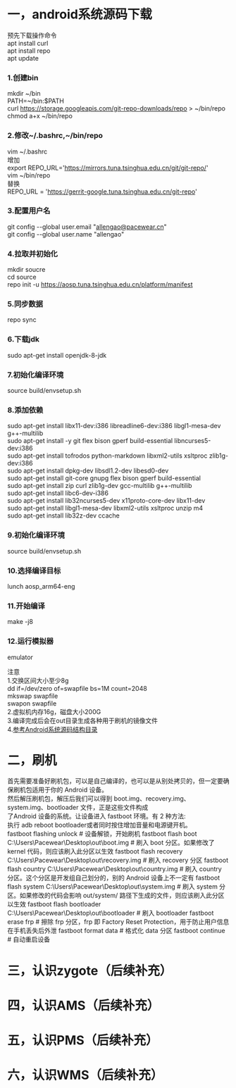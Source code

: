 ﻿# 一，android系统源码下载  
预先下载操作命令  
apt install curl  
apt install repo  
apt update  
### 1.创建bin  
mkdir ~/bin  
PATH=~/bin:$PATH  
curl https://storage.googleapis.com/git-repo-downloads/repo > ~/bin/repo  
chmod a+x ~/bin/repo  
### 2.修改~/.bashrc,~/bin/repo  
vim ~/.bashrc  
增加  
export REPO_URL='https://mirrors.tuna.tsinghua.edu.cn/git/git-repo/'  
vim ~/bin/repo  
替换    
REPO_URL = 'https://gerrit-google.tuna.tsinghua.edu.cn/git-repo'  
### 3.配置用户名  
git config --global user.email "allengao@pacewear.cn"  
git config --global user.name "allengao"  
### 4.拉取并初始化  
mkdir soucre  
cd source    
repo init -u https://aosp.tuna.tsinghua.edu.cn/platform/manifest  
### 5.同步数据  
repo sync
### 6.下载jdk  
sudo apt-get install openjdk-8-jdk
### 7.初始化编译环境  
source build/envsetup.sh
### 8.添加依赖  
sudo apt-get install libx11-dev:i386 libreadline6-dev:i386 libgl1-mesa-dev g++-multilib  
sudo apt-get install -y git flex bison gperf build-essential libncurses5-dev:i386   
sudo apt-get install tofrodos python-markdown libxml2-utils xsltproc zlib1g-dev:i386   
sudo apt-get install dpkg-dev libsdl1.2-dev libesd0-dev  
sudo apt-get install git-core gnupg flex bison gperf build-essential  
sudo apt-get install zip curl zlib1g-dev gcc-multilib g++-multilib  
sudo apt-get install libc6-dev-i386  
sudo apt-get install lib32ncurses5-dev x11proto-core-dev libx11-dev   
sudo apt-get install libgl1-mesa-dev libxml2-utils xsltproc unzip m4  
sudo apt-get install lib32z-dev ccache  
### 9.初始化编译环境  
source build/envsetup.sh
### 10.选择编译目标  
lunch aosp_arm64-eng
### 11.开始编译  
make -j8
### 12.运行模拟器  
emulator

注意  
1.交换区间大小至少8g  
 dd if=/dev/zero of=swapfile bs=1M count=2048  
 mkswap swapfile  
 swapon swapfile  
2.虚拟机内存16g，磁盘大小200G  
3.编译完成后会在out目录生成各种用于刷机的镜像文件  
4.[参考Android系统源码结构目录](https://github.com/awaitU/AndroidOSStudyRecord/blob/master/AndroidOSDieectory.md)  


# 二，刷机
 首先需要准备好刷机包，可以是自己编译的，也可以是从别处拷贝的，但一定要确保刷机包适用于你的 Android 设备。  
然后解压刷机包，解压后我们可以得到 boot.img、recovery.img、system.img、bootloader 文件，正是这些文件构成  
了Android 设备的系统。让设备进入 fastboot 环境。有 2 种方法:    
执行 adb reboot bootloader或者同时按住增加音量和电源键开机。  
fastboot  flashing  unlock    # 设备解锁，开始刷机
fastboot  flash  boot   C:\Users\Pacewear\Desktop\out\boot.img    # 刷入 boot 分区。如果修改了 kernel 代码，则应该刷入此分区以生效
fastboot  flash  recovery  C:\Users\Pacewear\Desktop\out\recovery.img    # 刷入 recovery 分区
fastboot  flash  country   C:\Users\Pacewear\Desktop\out\country.img    # 刷入 country 分区。这个分区是开发组自己划分的，别的 Android 设备上不一定有
fastboot  flash  system   C:\Users\Pacewear\Desktop\out\system.img    # 刷入 system 分区。如果修改的代码会影响 out/system/ 路径下生成的文件，则应该刷入此分区以生效 
fastboot  flash  bootloader   C:\Users\Pacewear\Desktop\out\bootloader    # 刷入 bootloader
fastboot  erase  frp    # 擦除 frp 分区，frp 即 Factory Reset Protection，用于防止用户信息在手机丢失后外泄
fastboot  format  data    # 格式化 data 分区
fastboot  continue    # 自动重启设备

# 三，认识zygote（后续补充）
# 四，认识AMS（后续补充）
# 五，认识PMS（后续补充）
# 六，认识WMS（后续补充）
